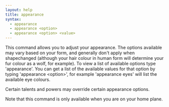 ```yaml
---
layout: help
title: appearance
syntax:
  - appearance
  - appearance <option>
  - appearance <option> <value>
---
```


This command allows you to adjust your appearance.  The options available may
vary based on your form, and generally don't apply when shapechanged (although 
your hair colour in human form will determine your fur colour as a wolf, for 
example).  To view a list of available options type 'appearance'.  You can get 
a list of the available values for that option by typing 'appearance \<option\>',
for example 'appearance eyes' will list the available eye colours.

Certain talents and powers may override certain appearance options.

Note that this command is only available when you are on your home plane.
